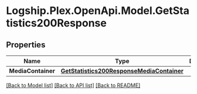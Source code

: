 # Logship.Plex.OpenApi.Model.GetStatistics200Response

## Properties

Name | Type | Description | Notes
------------ | ------------- | ------------- | -------------
**MediaContainer** | [**GetStatistics200ResponseMediaContainer**](GetStatistics200ResponseMediaContainer.md) |  | [optional] 

[[Back to Model list]](../../README.md#documentation-for-models) [[Back to API list]](../../README.md#documentation-for-api-endpoints) [[Back to README]](../../README.md)

